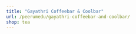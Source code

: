 ```yaml
---
title: "Gayathri Coffeebar & Coolbar"
url: /peerumedu/gayathri-coffeebar-and-coolbar/
shop: tea
---
```

